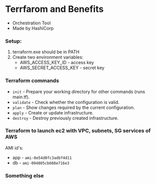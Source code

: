 # Terrfarom and Benefits
* Orchestration Tool
* Made by HashiCorp


### Setup:
1. terraform.exe should be in PATH  
2. Create two environment variables:
    * AWS_ACCESS_KEY_ID - access key
    * AWS_SECRET_ACCESS_KEY - secret key


### Terraform commands
* `init` - Prepare your working directory for other commands (runs main.tf). 
* `validate` - Check whether the configuration is valid.  
* `plan` - Show changes required by the current configuration.  
* `apply` - Create or update infrastructure.  
* `destroy` - Destroy previously created infrastructure.  


### Terraform to launch ec2 with VPC, subnets, SG services of AWS
AMI id's:  
* app - `ami-0e54d0fc3adbf4d11`  
* db - `ami-094805cb688e716e3`  


### Something else